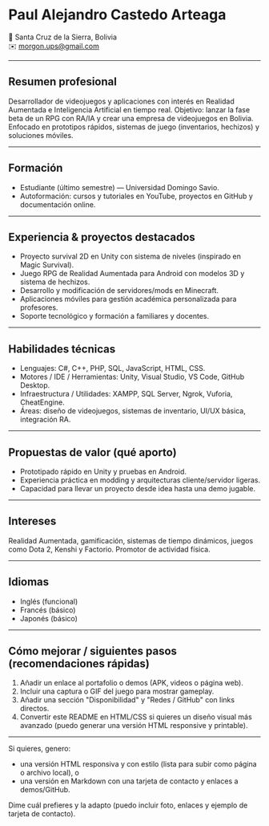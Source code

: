 # Paul Alejandro Castedo Arteaga

📍 Santa Cruz de la Sierra, Bolivia  
✉️ morgon.ups@gmail.com

---

## Resumen profesional
Desarrollador de videojuegos y aplicaciones con interés en Realidad Aumentada e Inteligencia Artificial en tiempo real. Objetivo: lanzar la fase beta de un RPG con RA/IA y crear una empresa de videojuegos en Bolivia. Enfocado en prototipos rápidos, sistemas de juego (inventarios, hechizos) y soluciones móviles.

---

## Formación
- Estudiante (último semestre) — Universidad Domingo Savio.  
- Autoformación: cursos y tutoriales en YouTube, proyectos en GitHub y documentación online.

---

## Experiencia & proyectos destacados
- Proyecto survival 2D en Unity con sistema de niveles (inspirado en Magic Survival).  
- Juego RPG de Realidad Aumentada para Android con modelos 3D y sistema de hechizos.  
- Desarrollo y modificación de servidores/mods en Minecraft.  
- Aplicaciones móviles para gestión académica personalizada para profesores.  
- Soporte tecnológico y formación a familiares y docentes.

---

## Habilidades técnicas
- Lenguajes: C#, C++, PHP, SQL, JavaScript, HTML, CSS.  
- Motores / IDE / Herramientas: Unity, Visual Studio, VS Code, GitHub Desktop.  
- Infraestructura / Utilidades: XAMPP, SQL Server, Ngrok, Vuforia, CheatEngine.  
- Áreas: diseño de videojuegos, sistemas de inventario, UI/UX básica, integración RA.

---

## Propuestas de valor (qué aporto)
- Prototipado rápido en Unity y pruebas en Android.  
- Experiencia práctica en modding y arquitecturas cliente/servidor ligeras.  
- Capacidad para llevar un proyecto desde idea hasta una demo jugable.

---

## Intereses
Realidad Aumentada, gamificación, sistemas de tiempo dinámicos, juegos como Dota 2, Kenshi y Factorio. Promotor de actividad física.

---

## Idiomas
- Inglés (funcional)  
- Francés (básico)  
- Japonés (básico)

---

## Cómo mejorar / siguientes pasos (recomendaciones rápidas)
1. Añadir un enlace al portafolio o demos (APK, videos o página web).  
2. Incluir una captura o GIF del juego para mostrar gameplay.  
3. Añadir una sección "Disponibilidad" y "Redes / GitHub" con links directos.  
4. Convertir este README en HTML/CSS si quieres un diseño visual más avanzado (puedo generar una versión HTML responsive y printable).

---

Si quieres, genero:
- una versión HTML responsiva y con estilo (lista para subir como página o archivo local), o  
- una versión en Markdown con una tarjeta de contacto y enlaces a demos/GitHub.

Dime cuál prefieres y la adapto (puedo incluir foto, enlaces y ejemplo de tarjeta de contacto).
